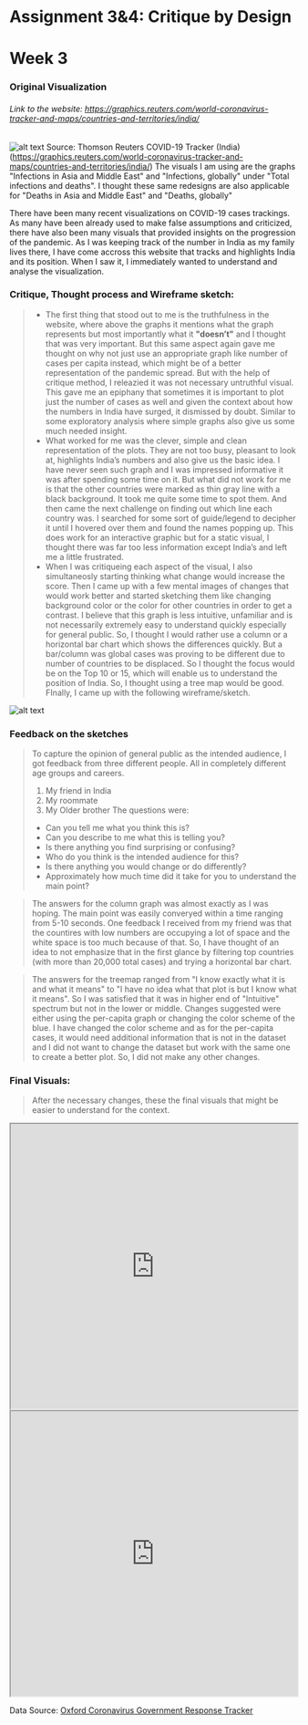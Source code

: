 # Assignment 3&4: Critique by Design
# Week 3

### **Original Visualization**
###### Link to the website: https://graphics.reuters.com/world-coronavirus-tracker-and-maps/countries-and-territories/india/

![alt text](Original_screenshot.PNG)
Source: Thomson Reuters COVID-19 Tracker (India) (https://graphics.reuters.com/world-coronavirus-tracker-and-maps/countries-and-territories/india/)
The visuals I am using are the graphs "Infections in Asia and Middle East" and "Infections, globally" under "Total infections and deaths". I thought these same redesigns are also applicable for "Deaths in Asia and Middle East" and "Deaths, globally"

There have been many recent visualizations on COVID-19 cases trackings. As many have been already used to make false assumptions and criticized, there have also been many visuals that provided insights on the progression of the pandemic. As I was keeping track of the number in India as my family lives there, I have come accross this website that tracks and highlights India and its position. When I saw it, I immediately wanted to understand and analyse the visualization.

### **Critique, Thought process and Wireframe sketch:**
> - The first thing that stood out to me is the truthfulness in the website, where above the graphs it mentions what the graph represents but most importantly what it **"doesn’t"** and I thought that was very important. But this same aspect again gave me thought on why not just use an appropriate graph like number of cases per capita instead, which might be of a better representation of the pandemic spread. But with the help of critique method, I releazied it was not necessary untruthful visual. This gave me an epiphany that sometimes it is important to plot just the number of cases as well and given the context about how the numbers in India have surged, it dismissed by doubt. Similar to some exploratory analysis where simple graphs also give us some much needed insight.
>- What worked for me was the clever, simple and clean representation of the plots. They are not too busy, pleasant to look at, highlights India’s numbers and also give us the basic idea. I have never seen such graph and I was impressed informative it was after spending some time on it.
But what did not work for me is that the other countries were marked as thin gray line with a black background. It took me quite some time to spot them. And then came the next challenge on finding out which line each country was. I searched for some sort of guide/legend to decipher it until I hovered over them and found the names popping up. This does work for an interactive graphic but for a static visual, I thought there was far too less information except India’s and left me a little frustrated.
>- When I was critiqueing each aspect of the visual, I also simultaneosly starting thinking what change would increase the score. Then I came up with a few mental images of changes that would work better and started sketching them like changing background color or the color for other countries in order to get a contrast. I believe that this graph is less intuitive, unfamiliar and is not necessarily extremely easy to understand quickly especially for general public. So, I thought I would rather use a column or a horizontal bar chart which shows the differences quickly. But a bar/column was global cases was proving to be different due to number of countries to be displaced. So I thought the focus would be on the Top 10 or 15, which will enable us to understand the position of India. So, I thought using a tree map would be good.
FInally, I came up with the following wireframe/sketch. 


![alt text](sketch.jpg)

### **Feedback on the sketches**
>To capture the opinion of general public as the intended audience, I got feedback from three different people. All in completely different age groups and careers.
>1. My friend in India
>2. My roommate
>3. My Older brother
>The questions were:
>- Can you tell me what you think this is?
>- Can you describe to me what this is telling you?
>- Is there anything you find surprising or confusing?
>- Who do you think is the intended audience for this?
>- Is there anything you would change or do differently?
>- Approximately how much time did it take for you to understand the main point?

>The answers for the column graph was almost exactly as I was hoping. The main point was easily converyed within a time ranging from 5-10 seconds. One feedback I received from my friend was that the countires with low numbers are occupying a lot of space and the white space is too much because of that. So, I have thought of an idea to not emphasize that in the first glance by filtering top countries (with more than 20,000 total cases) and trying a horizontal bar chart.

>The answers for the treemap ranged from "I know exactly what it is and what it means" to "I have no idea what that plot is but I know what it means". So I was satisfied that it was in higher end of "Intuitive" spectrum but not in the lower or middle. Changes suggested were either using the per-capita graph or changing the color scheme of the blue. I have changed the color scheme and as for the per-capita cases, it would need additional information that is not in the dataset and I did not want to change the dataset but work with the same one to create a better plot. So, I did not make any other changes.

### **Final Visuals:**
>After the necessary changes, these the final visuals that might be easier to understand for the context.

<iframe src="https://public.tableau.com/views/assignment3_16009105626970/Sheet3?:showVizHome=no&:embed=true" width="100%" height="500"></iframe>

<iframe src="https://public.tableau.com/views/assignment3_1_16009106979950/Sheet1?:showVizHome=no&:embed=true" width="100%" height="500"></iframe>

Data Source: [Oxford Coronavirus Government Response Tracker](https://www.bsg.ox.ac.uk/research/research-projects/coronavirus-government-response-tracker)
